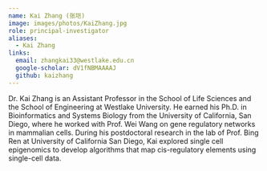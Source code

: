 ```yaml
---
name: Kai Zhang (张垲)
image: images/photos/KaiZhang.jpg
role: principal-investigator
aliases:
  - Kai Zhang
links:
  email: zhangkai33@westlake.edu.cn
  google-scholar: dV1fNBMAAAAJ
  github: kaizhang
---
```


Dr. Kai Zhang is an Assistant Professor in the School of Life Sciences and the School of Engineering at Westlake University.
He earned his Ph.D. in Bioinformatics and Systems Biology from the University of California, San Diego, where he worked with Prof. Wei Wang on gene regulatory networks in mammalian cells.
During his postdoctoral research in the lab of Prof. Bing Ren at University of California San Diego, Kai explored single cell epigenomics to develop algorithms that map cis-regulatory elements using single-cell data.
